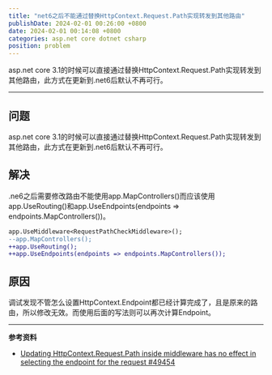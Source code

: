 ```yaml
---
title: "net6之后不能通过替换HttpContext.Request.Path实现转发到其他路由"
publishDate: 2024-02-01 00:26:00 +0800
date: 2024-02-01 00:14:08 +0800
categories: asp.net core dotnet csharp
position: problem
---
```


asp.net core 3.1的时候可以直接通过替换HttpContext.Request.Path实现转发到其他路由，此方式在更新到.net6后默认不再可行。

---

<div id="toc"></div>

## 问题

asp.net core 3.1的时候可以直接通过替换HttpContext.Request.Path实现转发到其他路由，此方式在更新到.net6后默认不再可行。

## 解决

.ne6之后需要修改路由不能使用app.MapControllers()而应该使用app.UseRouting()和app.UseEndpoints(endpoints => endpoints.MapControllers())。

```diff
app.UseMiddleware<RequestPathCheckMiddleware>();
--app.MapControllers();
++app.UseRouting();
++app.UseEndpoints(endpoints => endpoints.MapControllers());
```

## 原因

调试发现不管怎么设置HttpContext.Endpoint都已经计算完成了，且是原来的路由，所以修改无效。而使用后面的写法则可以再次计算Endpoint。

---

**参考资料**

- [Updating HttpContext.Request.Path inside middleware has no effect in selecting the endpoint for the request #49454](https://github.com/dotnet/aspnetcore/issues/49454)
